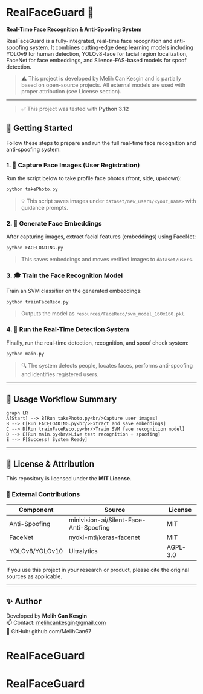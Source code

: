 # RealFaceGuard 🎯  
**Real-Time Face Recognition & Anti-Spoofing System**

RealFaceGuard is a fully-integrated, real-time face recognition and anti-spoofing system. It combines cutting-edge deep learning models including YOLOv9 for human detection, YOLOv8-face for facial region localization, FaceNet for face embeddings, and Silence-FAS-based models for spoof detection.

> ⚠️ This project is developed by Melih Can Kesgin and is partially based on open-source projects. All external models are used with proper attribution (see License section).

---
> ✅ This project was tested with **Python 3.12**
## 🚀 Getting Started

Follow these steps to prepare and run the full real-time face recognition and anti-spoofing system:

### 1. 📸 Capture Face Images (User Registration)
Run the script below to take profile face photos (front, side, up/down):
```bash
python takePhoto.py
```

> 💡 This script saves images under `dataset/new_users/<your_name>` with guidance prompts.

### 2. 🧬 Generate Face Embeddings
After capturing images, extract facial features (embeddings) using FaceNet:
```bash
python FACELOADING.py
```

> This saves embeddings and moves verified images to `dataset/users`.

### 3. 🎓 Train the Face Recognition Model
Train an SVM classifier on the generated embeddings:
```bash
python trainFaceReco.py
```

> Outputs the model as `resources/FaceReco/svm_model_160x160.pkl`.

### 4. 🧪 Run the Real-Time Detection System
Finally, run the real-time detection, recognition, and spoof check system:
```bash
python main.py
```

> 🔍 The system detects people, locates faces, performs anti-spoofing and identifies registered users.

---

## 🧠 Usage Workflow Summary

```mermaid
graph LR
A[Start] --> B[Run takePhoto.py<br/>Capture user images]
B --> C[Run FACELOADING.py<br/>Extract and save embeddings]
C --> D[Run trainFaceReco.py<br/>Train SVM face recognition model]
D --> E[Run main.py<br/>Live test recognition + spoofing]
E --> F[Success! System Ready]
```

---

## 📄 License & Attribution

This repository is licensed under the **MIT License**.

### 🔹 External Contributions

| Component | Source | License |
|-----------|--------|---------|
| Anti-Spoofing | minivision-ai/Silent-Face-Anti-Spoofing | MIT |
| FaceNet | nyoki-mtl/keras-facenet | MIT |
| YOLOv8/YOLOv10 | Ultralytics | AGPL-3.0 |

If you use this project in your research or product, please cite the original sources as applicable.

---

## ✨ Author

Developed by **Melih Can Kesgin**  
📫 Contact: melihcankesgin@gmail.com  
🔗 GitHub: github.com/MelihCan67
# RealFaceGuard
# RealFaceGuard
